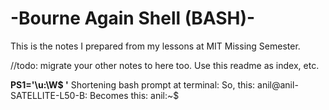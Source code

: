 <h1>-Bourne Again Shell (BASH)-</h1>
This is the notes I prepared from my lessons at MIT Missing Semester.

//todo: migrate your other notes to here too. Use this readme as index, etc.


**PS1='\u:\W\$ '**
    Shortening bash prompt at terminal:
    So, this:
    anil@anil-SATELLITE-L50-B:
    Becomes this:
    anil:~$